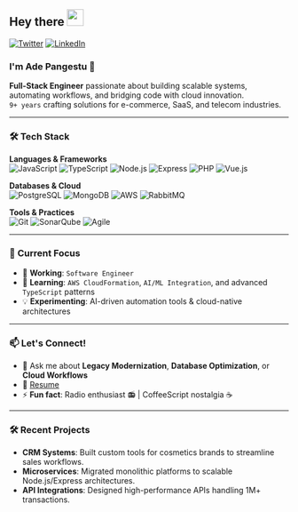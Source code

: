 ## Hey there <img src="https://media.giphy.com/media/hvRJCLFzcasrR4ia7z/giphy.gif" width="30px">

[![Twitter](https://img.shields.io/badge/-Twitter-1DA1F2?style=flat&logo=twitter&logoColor=white)](https://twitter.com/adepanges)
[![LinkedIn](https://img.shields.io/badge/-LinkedIn-0A66C2?style=flat&logo=linkedin&logoColor=white)](https://www.linkedin.com/in/adepanges)

### I'm **Ade Pangestu** 👋  
**Full-Stack Engineer** passionate about building scalable systems, automating workflows, and bridging code with cloud innovation.  
`9+ years` crafting solutions for e-commerce, SaaS, and telecom industries.  

---

### 🛠️ **Tech Stack**  
**Languages & Frameworks**  
![JavaScript](https://img.shields.io/badge/-JavaScript-F7DF1E?logo=javascript&logoColor=black)
![TypeScript](https://img.shields.io/badge/-TypeScript-3178C6?logo=typescript&logoColor=white)
![Node.js](https://img.shields.io/badge/-Node.js-339933?logo=node.js&logoColor=white)
![Express](https://img.shields.io/badge/-Express-000000?logo=express&logoColor=white)
![PHP](https://img.shields.io/badge/-PHP-777BB4?logo=php&logoColor=white)
![Vue.js](https://img.shields.io/badge/-Vue.js-4FC08D?logo=vue.js&logoColor=white)

**Databases & Cloud**  
![PostgreSQL](https://img.shields.io/badge/-PostgreSQL-4169E1?logo=postgresql&logoColor=white)
![MongoDB](https://img.shields.io/badge/-MongoDB-47A248?logo=mongodb&logoColor=white)
![AWS](https://img.shields.io/badge/-AWS-232F3E?logo=amazon-aws&logoColor=white)
![RabbitMQ](https://img.shields.io/badge/-RabbitMQ-FF6600?logo=rabbitmq&logoColor=white)

**Tools & Practices**  
![Git](https://img.shields.io/badge/-Git-F05032?logo=git&logoColor=white)
![SonarQube](https://img.shields.io/badge/-SonarQube-4E9BCD?logo=sonarqube&logoColor=white)
![Agile](https://img.shields.io/badge/-Agile-009D9F?logo=agile&logoColor=white)

---

### 🚀 **Current Focus**  
- 🔭 **Working**: `Software Engineer`
- 🌱 **Learning**: `AWS CloudFormation`, `AI/ML Integration`, and advanced `TypeScript` patterns  
- 💡 **Experimenting**: AI-driven automation tools & cloud-native architectures  


---

### 📫 **Let's Connect!**  
- 💬 Ask me about **Legacy Modernization**, **Database Optimization**, or **Cloud Workflows**  
- 📄 [Resume](https://drive.google.com/file/d/1GAtNgA5qaPBAyYcGIdqjwVK15sd6qvtB/view?usp=sharing)  
- ⚡ **Fun fact**: Radio enthusiast 📻 | CoffeeScript nostalgia ☕  

---

### 🛠️ **Recent Projects**  
- **CRM Systems**: Built custom tools for cosmetics brands to streamline sales workflows.  
- **Microservices**: Migrated monolithic platforms to scalable Node.js/Express architectures.  
- **API Integrations**: Designed high-performance APIs handling 1M+ transactions.  
